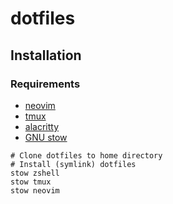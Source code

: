 # dotfiles

## Installation

### Requirements
* [neovim](https://neovim.io)
* [tmux](https://github.com/tmux/tmux)
* [alacritty](https://alacritty.org)
* [GNU stow](https://www.gnu.org/software/stow/)

```
# Clone dotfiles to home directory
# Install (symlink) dotfiles
stow zshell
stow tmux
stow neovim
```
